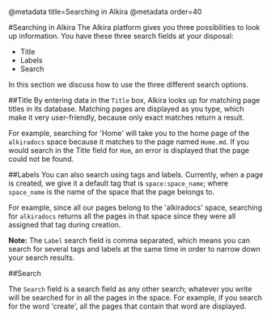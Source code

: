 @metadata title=Searching in Alkira
@metadata order=40


#Searching in Alkira
The Alkira platform gives you three possibilities to look up information. You have these three search fields at your disposal:

* Title
* Labels
* Search

In this section we discuss how to use the three different search options.


##Title
By entering data in the `Title` box, Alkira looks up for matching page titles in its database. Matching pages are displayed as you type, which make it very user-friendly, because only exact matches return a result.

For example, searching for 'Home' will take you to the home page of the `alkiradocs` space because it matches to the page named `Home.md`. If you would search in the Title field for `Hom`, an error is displayed that the page could not be found.


##Labels
You can also search using tags and labels. Currently, when a page is created, we give it a default tag that is `space:space_name`; where `space_name` is the name of the space that the page belongs to.

For example, since all our pages belong to the 'alkiradocs' space, searching for `alkiradocs` returns all the pages in that space since they were all assigned that tag during creation.

__Note:__ The `Label` search field is comma separated, which means you can search for several tags and labels at the same time in order to narrow down your search results.


##Search

The `Search` field is a search field as any other search; whatever you write will be searched for in all the pages in the space. For example, if you search for the word 'create', all the pages that contain that word are displayed.